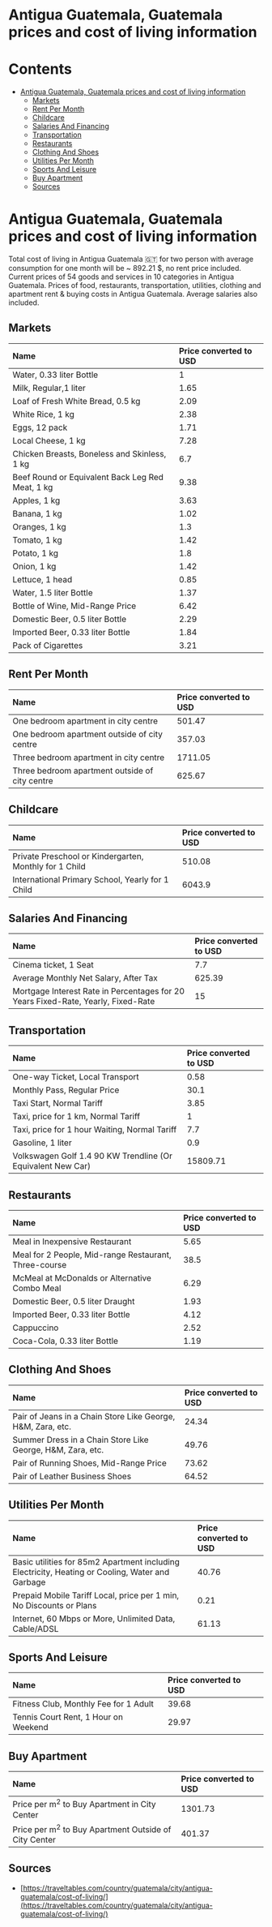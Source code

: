 
Antigua Guatemala, Guatemala prices and cost of living information
==================================================================

Contents
========

* [Antigua Guatemala, Guatemala prices and cost of living information](#antigua-guatemala-guatemala-prices-and-cost-of-living-information)
	* [Markets](#markets)
	* [Rent Per Month](#rent-per-month)
	* [Childcare](#childcare)
	* [Salaries And Financing](#salaries-and-financing)
	* [Transportation](#transportation)
	* [Restaurants](#restaurants)
	* [Clothing And Shoes](#clothing-and-shoes)
	* [Utilities Per Month](#utilities-per-month)
	* [Sports And Leisure](#sports-and-leisure)
	* [Buy Apartment](#buy-apartment)
	* [Sources](#sources)

# Antigua Guatemala, Guatemala prices and cost of living information


Total cost of living in Antigua Guatemala 🇬🇹 for two person with average consumption for one month will be ~ 892.21 $, 
no rent price included. Current prices of 54 goods and services in 10 categories  in Antigua Guatemala. Prices of food, 
restaurants, transportation, utilities, clothing and apartment rent & buying costs in Antigua Guatemala. Average 
salaries also included.
## Markets

|Name|Price converted to USD|
| :--- | :--- |
|Water, 0.33 liter Bottle|1|
|Milk, Regular,1 liter|1.65|
|Loaf of Fresh White Bread, 0.5 kg|2.09|
|White Rice, 1 kg|2.38|
|Eggs, 12 pack|1.71|
|Local Cheese, 1 kg|7.28|
|Chicken Breasts, Boneless and Skinless, 1 kg|6.7|
|Beef Round or Equivalent Back Leg Red Meat, 1 kg |9.38|
|Apples, 1 kg|3.63|
|Banana, 1 kg|1.02|
|Oranges, 1 kg|1.3|
|Tomato, 1 kg|1.42|
|Potato, 1 kg|1.8|
|Onion, 1 kg|1.42|
|Lettuce, 1 head|0.85|
|Water, 1.5 liter Bottle|1.37|
|Bottle of Wine, Mid-Range Price|6.42|
|Domestic Beer, 0.5 liter Bottle|2.29|
|Imported Beer, 0.33 liter Bottle|1.84|
|Pack of Cigarettes|3.21|
  

## Rent Per Month

|Name|Price converted to USD|
| :--- | :--- |
|One bedroom apartment in city centre|501.47|
|One bedroom apartment outside of city centre|357.03|
|Three bedroom apartment in city centre|1711.05|
|Three bedroom apartment outside of city centre|625.67|
  

## Childcare

|Name|Price converted to USD|
| :--- | :--- |
|Private Preschool or Kindergarten, Monthly for 1 Child|510.08|
|International Primary School, Yearly for 1 Child|6043.9|
  

## Salaries And Financing

|Name|Price converted to USD|
| :--- | :--- |
|Cinema ticket, 1 Seat|7.7|
|Average Monthly Net Salary, After Tax|625.39|
|Mortgage Interest Rate in Percentages for 20 Years Fixed-Rate, Yearly, Fixed-Rate|15|
  

## Transportation

|Name|Price converted to USD|
| :--- | :--- |
|One-way Ticket, Local Transport|0.58|
|Monthly Pass, Regular Price|30.1|
|Taxi Start, Normal Tariff|3.85|
|Taxi, price for 1 km, Normal Tariff|1|
|Taxi, price for 1 hour Waiting, Normal Tariff|7.7|
|Gasoline, 1 liter|0.9|
|Volkswagen Golf 1.4 90 KW Trendline (Or Equivalent New Car)|15809.71|
  

## Restaurants

|Name|Price converted to USD|
| :--- | :--- |
|Meal in Inexpensive Restaurant|5.65|
|Meal for 2 People, Mid-range Restaurant, Three-course|38.5|
|McMeal at McDonalds or Alternative Combo Meal|6.29|
|Domestic Beer, 0.5 liter Draught|1.93|
|Imported Beer, 0.33 liter Bottle|4.12|
|Cappuccino|2.52|
|Coca-Cola, 0.33 liter Bottle|1.19|
  

## Clothing And Shoes

|Name|Price converted to USD|
| :--- | :--- |
|Pair of Jeans in a Chain Store Like George, H&M, Zara, etc.|24.34|
|Summer Dress in a Chain Store Like George, H&M, Zara, etc.|49.76|
|Pair of Running Shoes, Mid-Range Price|73.62|
|Pair of Leather Business Shoes|64.52|
  

## Utilities Per Month

|Name|Price converted to USD|
| :--- | :--- |
|Basic utilities for 85m2 Apartment including Electricity, Heating or Cooling, Water and Garbage|40.76|
|Prepaid Mobile Tariff Local, price per 1 min, No Discounts or Plans|0.21|
|Internet, 60 Mbps or More, Unlimited Data, Cable/ADSL|61.13|
  

## Sports And Leisure

|Name|Price converted to USD|
| :--- | :--- |
|Fitness Club, Monthly Fee for 1 Adult|39.68|
|Tennis Court Rent, 1 Hour on Weekend|29.97|
  

## Buy Apartment

|Name|Price converted to USD|
| :--- | :--- |
|Price per m<sup>2</sup> to Buy Apartment in City Center|1301.73|
|Price per m<sup>2</sup> to Buy Apartment Outside of City Center|401.37|
  

## Sources

- [https://traveltables.com/country/guatemala/city/antigua-guatemala/cost-of-living/](https://traveltables.com/country/guatemala/city/antigua-guatemala/cost-of-living/)
